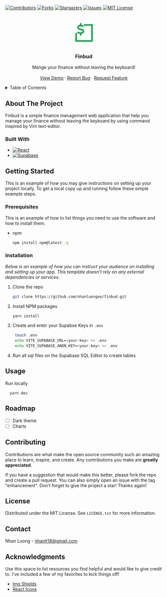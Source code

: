 <a name="readme-top"></a>

[![Contributors][contributors-shield]][contributors-url]
[![Forks][forks-shield]][forks-url]
[![Stargazers][stars-shield]][stars-url]
[![Issues][issues-shield]][issues-url]
[![MIT License][license-shield]][license-url]

<!-- PROJECT LOGO -->
<br />
<div align="center">
  <a href="https://github.com/nhanluongoe/finbud">
    <img src="public/finbud.png" alt="Logo" width="80" height="80">
  </a>

  <h3 align="center">Finbud</h3>

  <p align="center">
    Mange your finance without leaving the keyboard!
    <br />
    <!-- <a href="https://github.com/nhanluongoe/finbud"><strong>Explore the docs »</strong></a>
    <br /> -->
    <br />
    <a href="https://finbud.vercel.app">View Demo</a>
    ·
    <a href="https://github.com/nhanluongoe/finbud/issues">Report Bug</a>
    ·
    <a href="https://github.com/nhanluongoe/finbud/issues">Request Feature</a>
  </p>
</div>

<!-- TABLE OF CONTENTS -->
<details>
  <summary>Table of Contents</summary>
  <ol>
    <li>
      <a href="#about-the-project">About The Project</a>
      <ul>
        <li><a href="#built-with">Built With</a></li>
      </ul>
    </li>
    <li>
      <a href="#getting-started">Getting Started</a>
      <ul>
        <li><a href="#prerequisites">Prerequisites</a></li>
        <li><a href="#installation">Installation</a></li>
      </ul>
    </li>
    <li><a href="#usage">Usage</a></li>
    <li><a href="#roadmap">Roadmap</a></li>
    <li><a href="#contributing">Contributing</a></li>
    <li><a href="#license">License</a></li>
    <li><a href="#contact">Contact</a></li>
    <li><a href="#acknowledgments">Acknowledgments</a></li>
  </ol>
</details>

<!-- ABOUT THE PROJECT -->

## About The Project

<!-- TODO: update later -->
<!-- [![Product Name Screen Shot][product-screenshot]](https://example.com) -->

Finbud is a simple finance management web application that help you manage your finance without leaving the keyboard by using command inspired by Vim text-editor.

### Built With

- [![React][React.js]][React-url]
- [![Supabase][Supabse.com]][Supabse-url]

<!-- GETTING STARTED -->

## Getting Started

This is an example of how you may give instructions on setting up your project locally.
To get a local copy up and running follow these simple example steps.

### Prerequisites

This is an example of how to list things you need to use the software and how to install them.

- npm
  ```sh
  npm install npm@latest -g
  ```

### Installation

_Below is an example of how you can instruct your audience on installing and setting up your app. This template doesn't rely on any external dependencies or services._

1. Clone the repo
   ```sh
   git clone https://github.com/nhanluongoe/finbud.git
   ```
2. Install NPM packages
   ```sh
   yarn install
   ```
3. Create and enter your Supabse Keys in `.env`

   ```sh
    touch .env
    echo VITE_SUPABASE_URL=<your-key> >> .env
    echo VITE_SUPABASE_ANON_KEY=<your-key> >> .env
   ```

4. Run all sql files on the Supabase SQL Editor to create tables

<!-- USAGE EXAMPLES -->

## Usage

Run locally

```
  yarn dev
```

<!-- ROADMAP -->

## Roadmap

- [ ] Dark theme
- [ ] Charts

<!-- CONTRIBUTING -->

## Contributing

Contributions are what make the open source community such an amazing place to learn, inspire, and create. Any contributions you make are **greatly appreciated**.

If you have a suggestion that would make this better, please fork the repo and create a pull request. You can also simply open an issue with the tag "enhancement".
Don't forget to give the project a star! Thanks again!

<!-- LICENSE -->

## License

Distributed under the MIT License. See `LICENSE.txt` for more information.

<!-- CONTACT -->

## Contact

Nhan Luong - nhanlt18@gmail.com

<!-- ACKNOWLEDGMENTS -->

## Acknowledgments

Use this space to list resources you find helpful and would like to give credit to. I've included a few of my favorites to kick things off!

- [Img Shields](https://shields.io)
- [React Icons](https://react-icons.github.io/react-icons/search)

<!-- MARKDOWN LINKS & IMAGES -->
<!-- https://www.markdownguide.org/basic-syntax/#reference-style-links -->

[contributors-shield]: https://img.shields.io/github/contributors/nhanluongoe/finbud.svg?style=for-the-badge
[contributors-url]: https://github.com/nhanluongoe/finbud/graphs/contributors
[forks-shield]: https://img.shields.io/github/forks/nhanluongoe/finbud.svg?style=for-the-badge
[forks-url]: https://github.com/nhanluongoe/finbud/network/members
[stars-shield]: https://img.shields.io/github/stars/nhanluongoe/finbud.svg?style=for-the-badge
[stars-url]: https://github.com/nhanluongoe/finbud/stargazers
[issues-shield]: https://img.shields.io/github/issues/nhanluongoe/finbud.svg?style=for-the-badge
[issues-url]: https://github.com/nhanluongoe/finbud/issues
[license-shield]: https://img.shields.io/github/license/nhanluongoe/finbud.svg?style=for-the-badge
[license-url]: https://github.com/nhanluongoe/finbud/blob/main/LICENSE.txt
[linkedin-shield]: https://img.shields.io/badge/-LinkedIn-black.svg?style=for-the-badge&logo=linkedin&colorB=555
[linkedin-url]: https://linkedin.com/in/nhanluongoe
[product-screenshot]: images/screenshot.png
[Next.js]: https://img.shields.io/badge/next.js-000000?style=for-the-badge&logo=nextdotjs&logoColor=white
[Next-url]: https://nextjs.org/
[React.js]: https://img.shields.io/badge/React-20232A?style=for-the-badge&logo=react&logoColor=61DAFB
[React-url]: https://reactjs.org/
[Vue.js]: https://img.shields.io/badge/Vue.js-35495E?style=for-the-badge&logo=vuedotjs&logoColor=4FC08D
[Vue-url]: https://vuejs.org/
[Angular.io]: https://img.shields.io/badge/Angular-DD0031?style=for-the-badge&logo=angular&logoColor=white
[Angular-url]: https://angular.io/
[Svelte.dev]: https://img.shields.io/badge/Svelte-4A4A55?style=for-the-badge&logo=svelte&logoColor=FF3E00
[Svelte-url]: https://svelte.dev/
[Laravel.com]: https://img.shields.io/badge/Laravel-FF2D20?style=for-the-badge&logo=laravel&logoColor=white
[Laravel-url]: https://laravel.com
[Bootstrap.com]: https://img.shields.io/badge/Bootstrap-563D7C?style=for-the-badge&logo=bootstrap&logoColor=white
[Bootstrap-url]: https://getbootstrap.com
[JQuery.com]: https://img.shields.io/badge/jQuery-0769AD?style=for-the-badge&logo=jquery&logoColor=white
[JQuery-url]: https://jquery.com
[Supabse.com]: https://shields.io/badge/supabase-black?logo=supabase&style=for-the-badge%22
[Supabse-url]: https://shields.io/badge/supabase-black?logo=supabase&style=for-the-badge%22
